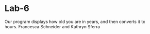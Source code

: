# Lab-6

Our program displays how old you are in years, and then converts it to hours.
Francesca Schneider and Kathryn Sferra
